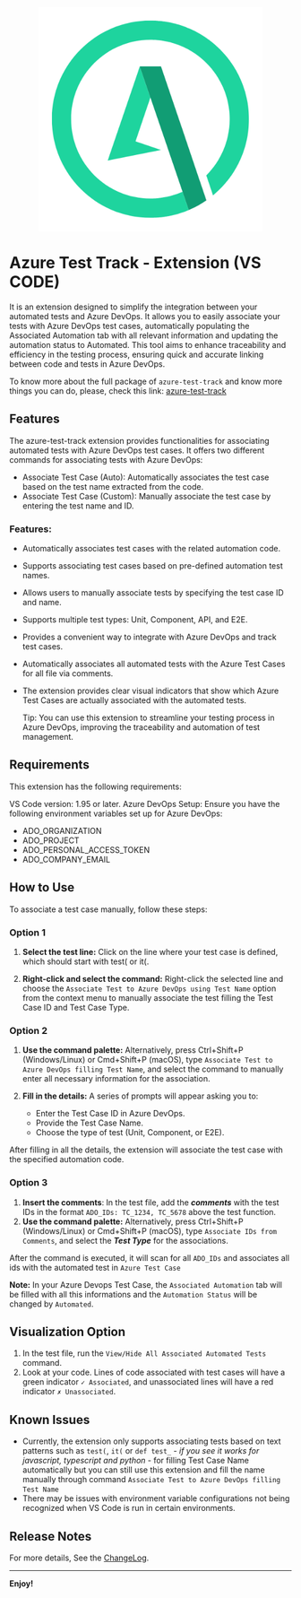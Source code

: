 <p align="center">
  <img src="https://github.com/TheCollegeHub/azure-test-track-vscode-extension/blob/main/extension-logo.png" width="400" style="height: auto; display: block; margin: 0 auto;">
</p>

# Azure Test Track - Extension (VS CODE)

It is an extension designed to simplify the integration between your automated tests and Azure DevOps. It allows you to easily associate your tests with Azure DevOps test cases, automatically populating the Associated Automation tab with all relevant information and updating the automation status to Automated. This tool aims to enhance traceability and efficiency in the testing process, ensuring quick and accurate linking between code and tests in Azure DevOps.

To know more about the full package of `azure-test-track` and know more things you can do, please, check this link: [azure-test-track](https://github.com/TheCollegeHub/azure-test-track)

## Features

The azure-test-track extension provides functionalities for associating automated tests with Azure DevOps test cases. It offers two different commands for associating tests with Azure DevOps:

- Associate Test Case (Auto): Automatically associates the test case based on the test name extracted from the code.
- Associate Test Case (Custom): Manually associate the test case by entering the test name and ID.

### Features:
- Automatically associates test cases with the related automation code.
- Supports associating test cases based on pre-defined automation test names.
- Allows users to manually associate tests by specifying the test case ID and name.
- Supports multiple test types: Unit, Component, API, and E2E.
- Provides a convenient way to integrate with Azure DevOps and track test cases.
- Automatically associates all automated tests with the Azure Test Cases for all file via comments.
- The extension provides clear visual indicators that show which Azure Test Cases are actually associated with the automated tests.

    Tip: You can use this extension to streamline your testing process in Azure DevOps, improving the traceability and automation of test management.

## Requirements

This extension has the following requirements:

VS Code version: 1.95 or later.
Azure DevOps Setup: Ensure you have the following environment variables set up for Azure DevOps:
- ADO_ORGANIZATION
- ADO_PROJECT
- ADO_PERSONAL_ACCESS_TOKEN
- ADO_COMPANY_EMAIL

## How to Use
To associate a test case manually, follow these steps:

### Option 1
1. **Select the test line:** Click on the line where your test case is defined, which should start with test( or it(.

2. **Right-click and select the command:** Right-click the selected line and choose the `Associate Test to Azure DevOps using Test Name` option from the context menu to manually associate the test filling the Test Case ID and Test Case Type.

### Option 2
1. **Use the command palette:** Alternatively, press Ctrl+Shift+P (Windows/Linux) or Cmd+Shift+P (macOS), type `Associate Test to Azure DevOps filling Test Name`, and select the command to manually enter all necessary information for the association.

2. **Fill in the details:** A series of prompts will appear asking you to:

    - Enter the Test Case ID in Azure DevOps.
    - Provide the Test Case Name.
    - Choose the type of test (Unit, Component, or E2E).

After filling in all the details, the extension will associate the test case with the specified automation code.

### Option 3
1. **Insert the comments**: In the test file, add the ***comments*** with the test IDs in the format `ADO_IDs: TC_1234, TC_5678` above the test function.
2. **Use the command palette:** Alternatively, press Ctrl+Shift+P (Windows/Linux) or Cmd+Shift+P (macOS), type `Associate IDs from Comments`, and select the ***Test Type*** for the associations.

After the command is executed, it will scan for all `ADO_IDs` and associates all ids with the automated test in `Azure Test Case`

**Note:** In your Azure Devops Test Case, the `Associated Automation` tab will be filled with all this informations and the `Automation Status` will be changed by `Automated`.

## Visualization Option
1. In the test file, run the `View/Hide All Associated Automated Tests` command.
2. Look at your code. Lines of code associated with test cases will have a green indicator `✓ Associated`, and unassociated lines will have a red indicator `✗ Unassociated`.

## Known Issues

- Currently, the extension only supports associating tests based on text patterns such as `test(`, `it(` or `def test_` - *if you see it works for javascript, typescript and python* - for filling Test Case Name automatically but you can still use this extension and fill the name manually through command `Associate Test to Azure DevOps filling Test Name`  
- There may be issues with environment variable configurations not being recognized when VS Code is run in certain environments.

## Release Notes

For more details, See the [ChangeLog](CHANGELOG.md).

-----
**Enjoy!**
